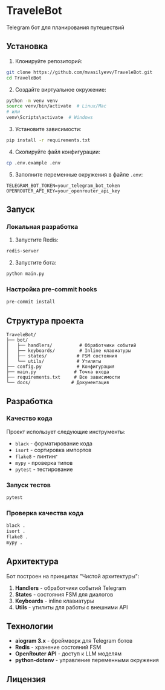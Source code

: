 # TraveleBot

Telegram бот для планирования путешествий

## Установка

1. Клонируйте репозиторий:
```bash
git clone https://github.com/mvasilyevv/TraveleBot.git
cd TraveleBot
```

2. Создайте виртуальное окружение:
```bash
python -m venv venv
source venv/bin/activate  # Linux/Mac
# или
venv\Scripts\activate  # Windows
```

3. Установите зависимости:
```bash
pip install -r requirements.txt
```

4. Скопируйте файл конфигурации:
```bash
cp .env.example .env
```

5. Заполните переменные окружения в файле `.env`:
```
TELEGRAM_BOT_TOKEN=your_telegram_bot_token
OPENROUTER_API_KEY=your_openrouter_api_key
```

## Запуск

### Локальная разработка

1. Запустите Redis:
```bash
redis-server
```

2. Запустите бота:
```bash
python main.py
```

### Настройка pre-commit hooks

```bash
pre-commit install
```

## Структура проекта

```
TraveleBot/
├── bot/
│   ├── handlers/          # Обработчики событий
│   ├── keyboards/         # Inline клавиатуры
│   ├── states/           # FSM состояния
│   └── utils/            # Утилиты
├── config.py             # Конфигурация
├── main.py              # Точка входа
├── requirements.txt     # Все зависимости
└── docs/               # Документация
```

## Разработка

### Качество кода

Проект использует следующие инструменты:
- `black` - форматирование кода
- `isort` - сортировка импортов
- `flake8` - линтинг
- `mypy` - проверка типов
- `pytest` - тестирование

### Запуск тестов

```bash
pytest
```

### Проверка качества кода

```bash
black .
isort .
flake8 .
mypy .
```

## Архитектура

Бот построен на принципах "Чистой архитектуры":

1. **Handlers** - обработчики событий Telegram
2. **States** - состояния FSM для диалогов
3. **Keyboards** - inline клавиатуры
4. **Utils** - утилиты для работы с внешними API

## Технологии

- **aiogram 3.x** - фреймворк для Telegram ботов
- **Redis** - хранение состояний FSM
- **OpenRouter API** - доступ к LLM моделям
- **python-dotenv** - управление переменными окружения

## Лицензия